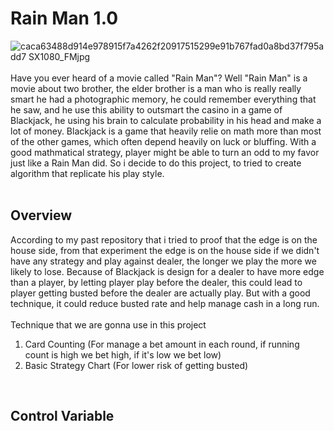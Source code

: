 # Rain Man 1.0
![caca63488d914e978915f7a4262f20917515299e91b767fad0a8bd37f795add7 _SX1080_FMjpg_](https://github.com/user-attachments/assets/2f5021a9-748d-4e16-b6a9-ac283aee165e)<br><br>
Have you ever heard of a movie called "Rain Man"? Well "Rain Man" is a movie about two brother, the elder brother is a man who is really really smart he had a photographic memory, he could remember everything that he saw, and he use this ability to outsmart the casino in a game of Blackjack, he using his brain to calculate probability in his head and make a lot of money. Blackjack is a game that heavily relie on math more than most of the other games, which often depend heavily on luck or bluffing. With a good mathmatical strategy, player might be able to turn an odd to my favor just like a Rain Man did. So i decide to do this project, to tried to create algorithm that replicate his play style. <br><br>


## Overview
According to my past repository that i tried to proof that the edge is on the house side, from that experiment the edge is on the house side if we didn't have any strategy and play against dealer, the longer we play the more we likely to lose. Because of Blackjack is design for a dealer to have more edge than a player, by letting player play before the dealer, this could lead to player getting busted before the dealer are actually play. But with a good technique, it could reduce busted rate and help manage cash in a long run. <br><br>
Technique that we are gonna use in this project 
1. Card Counting (For manage a bet amount in each round, if running count is high we bet high, if it's low we bet low)
2. Basic Strategy Chart (For lower risk of getting busted)
<br>

## Control Variable
